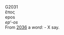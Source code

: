 <body>
  <p>G2031<br>  ἔπος  <br> epos  <br><i>ep‘-os </i><br>From <a href="g2036.htm">2036</a>  a <i>word:</i> - X say.<br></p>
 </body>